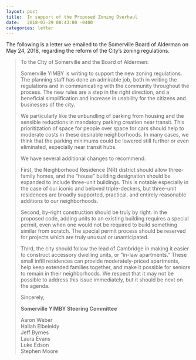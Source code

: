 ```yaml
---
layout: post
title:  In support of the Proposed Zoning Overhaul
date:   2018-03-29 08:43:00 -0400
categories: letter
---
```

The following is a letter we emailed to the Somerville Board of Alderman on <time datetime="2018-03-29T08:43-04:00">May 24, 2018</time>, regarding the reform of the City’s zoning regulations.

> To the City of Somerville and the Board of Aldermen:
>
> Somerville YIMBY is writing to support the new zoning regulations. The planning staff has done an admirable job, both in writing the regulations and in communicating with the community throughout the process. The new rules are a step in the right direction, and a beneficial simplification and increase in usability for the citizens and businesses of the city.
>
> We particularly like the unbundling of parking from housing and the sensible reductions in mandatory parking creation near transit. This prioritization of space for people over space for cars should help to moderate costs in these desirable neighborhoods. In many cases, we think that the parking minimums could be lowered still further or even eliminated, especially near transit hubs.
>
> We have several additional changes to recommend.
>
> First, the Neighborhood Residence (NR) district should allow three-family homes, and the “house” building designation should be expanded to include three-unit buildings. This is notable especially in the case of our iconic and beloved triple-deckers, but three-unit residences are broadly supported, practical, and entirely reasonable additions to our neighborhoods.
>
> Second, by-right construction should be truly by right. In the proposed code, adding units to an existing building requires a special permit, even when one would not be required to build something similar from scratch. The special permit process should be reserved for projects which are truly unusual or unanticipated.
>
> Third, the city should follow the lead of Cambridge in making it easier to construct accessory dwelling units, or “in-law apartments.” These small infill residences can provide moderately-priced apartments, help keep extended families together, and make it possible for seniors to remain in their neighborhoods. We respect that it may not be possible to address this issue immediately, but it should be next on the agenda.
>
> Sincerely,
>
> **Somerville YIMBY Steering Committee**
>
> Aaron Weber  
> Hallah Elbeleidy  
> Jeff Byrnes  
> Laura Evans  
> Luke Edson  
> Stephen Moore
